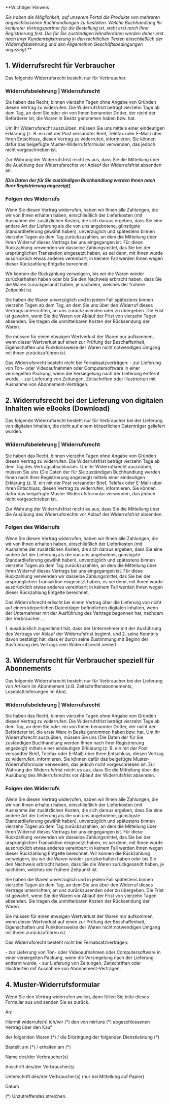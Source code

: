 **Wichtiger Hinweis

_Sie haben die Möglichkeit, auf unserem Portal die Produkte von mehreren angeschlossenen Buchhandlungen zu bestellen. Welche Buchhandlung Ihr konkreter Vertragspartner für die Bestellung ist, steht erst nach Ihrer Registrierung fest. Die für Sie zuständigen Händlerdaten werden daher erst nach Ihrer Kundenregistrierung in den rechtlichen Texten einschließlich der Widerrufsbelehrung und den Allgemeinen Geschäftsbedingungen angezeigt._**

1\. Widerrufsrecht für Verbraucher
----------------------------------

Das folgende Widerrufsrecht besteht nur für Verbraucher.

### Widerrufsbelehrung | Widerrufsrecht

Sie haben das Recht, binnen vierzehn Tagen ohne Angabe von Gründen diesen Vertrag zu widerrufen. Die Widerrufsfrist beträgt vierzehn Tage ab dem Tag, an dem Sie oder ein von Ihnen benannter Dritter, der nicht der Beförderer ist, die Waren in Besitz genommen haben bzw. hat.

Um Ihr Widerrufsrecht auszuüben, müssen Sie uns mittels einer eindeutigen Erklärung (z. B. ein mit der Post versandter Brief, Telefax oder E-Mail) über Ihren Entschluss, diesen Vertrag zu widerrufen, informieren. Sie können dafür das beigefügte Muster-Widerrufsformular verwenden, das jedoch nicht vorgeschrieben ist.

Zur Wahrung der Widerrufsfrist reicht es aus, dass Sie die Mitteilung über die Ausübung des Widerrufsrechts vor Ablauf der Widerrufsfrist absenden an:

**_\[Die Daten der für Sie zuständigen Buchhandlung werden Ihnen nach Ihrer Registrierung angezeigt\]._**

### Folgen des Widerrufs

Wenn Sie diesen Vertrag widerrufen, haben wir Ihnen alle Zahlungen, die wir von Ihnen erhalten haben, einschließlich der Lieferkosten (mit Ausnahme der zusätzlichen Kosten, die sich daraus ergeben, dass Sie eine andere Art der Lieferung als die von uns angebotene, günstigste Standardlieferung gewählt haben), unverzüglich und spätestens binnen vierzehn Tagen ab dem Tag zurückzuzahlen, an dem die Mitteilung über Ihren Widerruf dieses Vertrags bei uns eingegangen ist. Für diese Rückzahlung verwenden wir dasselbe Zahlungsmittel, das Sie bei der ursprünglichen Transaktion eingesetzt haben, es sei denn, mit Ihnen wurde ausdrücklich etwas anderes vereinbart; in keinem Fall werden Ihnen wegen dieser Rückzahlung Entgelte berechnet.

Wir können die Rückzahlung verweigern, bis wir die Waren wieder zurückerhalten haben oder bis Sie den Nachweis erbracht haben, dass Sie die Waren zurückgesandt haben, je nachdem, welches der frühere Zeitpunkt ist.

Sie haben die Waren unverzüglich und in jedem Fall spätestens binnen vierzehn Tagen ab dem Tag, an dem Sie uns über den Widerruf dieses Vertrags unterrichten, an uns zurückzusenden oder zu übergeben. Die Frist ist gewahrt, wenn Sie die Waren vor Ablauf der Frist von vierzehn Tagen absenden. Sie tragen die unmittelbaren Kosten der Rücksendung der Waren.

Sie müssen für einen etwaigen Wertverlust der Waren nur aufkommen, wenn dieser Wertverlust auf einen zur Prüfung der Beschaffenheit, Eigenschaften und Funktionsweise der Waren nicht notwendigen Umgang mit ihnen zurückzuführen ist.

Das Widerrufsrecht besteht nicht bei Fernabsatzverträgen:
\- zur Lieferung von Ton- oder Videoaufnahmen oder Computersoftware in einer versiegelten Packung, wenn die Versiegelung nach der Lieferung entfernt wurde,
\- zur Lieferung von Zeitungen, Zeitschriften oder Illustrierten mit Ausnahme von Abonnement-Verträgen.

2\. Widerrufsrecht bei der Lieferung von digitalen Inhalten wie eBooks (Download)
---------------------------------------------------------------------------------

Das folgende Widerrufsrecht besteht nur für Verbraucher bei der Lieferung von digitalen Inhalten, die nicht auf einem körperlichen Datenträger geliefert wurden.

### Widerrufsbelehrung | Widerrufsrecht

Sie haben das Recht, binnen vierzehn Tagen ohne Angabe von Gründen diesen Vertrag zu widerrufen. Die Widerrufsfrist beträgt vierzehn Tage ab dem Tag des Vertragsabschlusses.
Um Ihr Widerrufsrecht auszuüben, müssen Sie uns (Die Daten der für Sie zuständigen Buchhandlung werden Ihnen nach Ihrer Registrierung angezeigt) mittels einer eindeutigen Erklärung (z. B. ein mit der Post versandter Brief, Telefax oder E-Mail) über Ihren Entschluss, diesen Vertrag zu widerrufen, informieren. Sie können dafür das beigefügte Muster-Widerrufsformular verwenden, das jedoch nicht vorgeschrieben ist.

Zur Wahrung der Widerrufsfrist reicht es aus, dass Sie die Mitteilung über die Ausübung des Widerrufsrechts vor Ablauf der Widerrufsfrist absenden.

### Folgen des Widerrufs

Wenn Sie diesen Vertrag widerrufen, haben wir Ihnen alle Zahlungen, die wir von Ihnen erhalten haben, einschließlich der Lieferkosten (mit Ausnahme der zusätzlichen Kosten, die sich daraus ergeben, dass Sie eine andere Art der Lieferung als die von uns angebotene, günstigste Standardlieferung gewählt haben), unverzüglich und spätestens binnen vierzehn Tagen ab dem Tag zurückzuzahlen, an dem die Mitteilung über Ihren Widerruf dieses Vertrags bei uns eingegangen ist. Für diese Rückzahlung verwenden wir dasselbe Zahlungsmittel, das Sie bei der ursprünglichen Transaktion eingesetzt haben, es sei denn, mit Ihnen wurde ausdrücklich etwas anderes vereinbart; in keinem Fall werden Ihnen wegen dieser Rückzahlung Entgelte berechnet.

Das Widerrufsrecht erlischt bei einem Vertrag über die Lieferung von nicht auf einem körperlichen Datenträger befindlichen digitalen Inhalten, wenn der Unternehmer mit der Ausführung des Vertrags begonnen hat, nachdem der Verbraucher ...

1\. ausdrücklich zugestimmt hat, dass der Unternehmer mit der Ausführung des Vertrags vor Ablauf der Widerrufsfrist beginnt, und
2\. seine Kenntnis davon bestätigt hat, dass er durch seine Zustimmung mit Beginn der Ausführung des Vertrags sein Widerrufsrecht verliert.

3\. Widerrufsrecht für Verbraucher speziell für Abonnements
-----------------------------------------------------------

Das folgende Widerrufsrecht besteht nur für Verbraucher bei der Lieferung von Artikeln im Abonnement (z.B. Zeitschriftenabonnements, Loseblattlieferungen im Abo).

### Widerrufsbelehrung | Widerrufsrecht

Sie haben das Recht, binnen vierzehn Tagen ohne Angabe von Gründen diesen Vertrag zu widerrufen. Die Widerrufsfrist beträgt vierzehn Tage ab dem Tag, an dem Sie oder ein von Ihnen benannter Dritter, der nicht der Beförderer ist, die erste Ware in Besitz genommen haben bzw. hat. Um Ihr Widerrufsrecht auszuüben, müssen Sie uns (Die Daten der für Sie zuständigen Buchhandlung werden Ihnen nach Ihrer Registrierung angezeigt) mittels einer eindeutigen Erklärung (z. B. ein mit der Post versandter Brief, Telefax oder E-Mail) über Ihren Entschluss, diesen Vertrag zu widerrufen, informieren. Sie können dafür das beigefügte Muster-Widerrufsformular verwenden, das jedoch nicht vorgeschrieben ist. Zur Wahrung der Widerrufsfrist reicht es aus, dass Sie die Mitteilung über die Ausübung des Widerrufsrechts vor Ablauf der Widerrufsfrist absenden.

### Folgen des Widerrufs

Wenn Sie diesen Vertrag widerrufen, haben wir Ihnen alle Zahlungen, die wir von Ihnen erhalten haben, einschließlich der Lieferkosten (mit Ausnahme der zusätzlichen Kosten, die sich daraus ergeben, dass Sie eine andere Art der Lieferung als die von uns angebotene, günstigste Standardlieferung gewählt haben), unverzüglich und spätestens binnen vierzehn Tagen ab dem Tag zurückzuzahlen, an dem die Mitteilung über Ihren Widerruf dieses Vertrags bei uns eingegangen ist. Für diese Rückzahlung verwenden wir dasselbe Zahlungsmittel, das Sie bei der ursprünglichen Transaktion eingesetzt haben, es sei denn, mit Ihnen wurde ausdrücklich etwas anderes vereinbart; in keinem Fall werden Ihnen wegen dieser Rückzahlung Entgelte berechnet. Wir können die Rückzahlung verweigern, bis wir die Waren wieder zurückerhalten haben oder bis Sie den Nachweis erbracht haben, dass Sie die Waren zurückgesandt haben, je nachdem, welches der frühere Zeitpunkt ist.

Sie haben die Waren unverzüglich und in jedem Fall spätestens binnen vierzehn Tagen ab dem Tag, an dem Sie uns über den Widerruf dieses Vertrags unterrichten, an uns zurückzusenden oder zu übergeben. Die Frist ist gewahrt, wenn Sie die Waren vor Ablauf der Frist von vierzehn Tagen absenden. Sie tragen die unmittelbaren Kosten der Rücksendung der Waren.

Sie müssen für einen etwaigen Wertverlust der Waren nur aufkommen, wenn dieser Wertverlust auf einen zur Prüfung der Beschaffenheit, Eigenschaften und Funktionsweise der Waren nicht notwendigen Umgang mit ihnen zurückzuführen ist.

Das Widerrufsrecht besteht nicht bei Fernabsatzverträgen:

\- zur Lieferung von Ton- oder Videoaufnahmen oder Computersoftware in einer versiegelten Packung, wenn die Versiegelung nach der Lieferung entfernt wurde,
\- zur Lieferung von Zeitungen, Zeitschriften oder Illustrierten mit Ausnahme von Abonnement-Verträgen.

4\. Muster-Widerrufsformular
----------------------------

Wenn Sie den Vertrag widerrufen wollen, dann füllen Sie bitte dieses Formular aus und senden Sie es zurück.

An:

Hiermit widerrufe(n) ich/wir (\*) den von mir/uns (\*) abgeschlossenen Vertrag über den Kauf

der folgenden Waren (\*) / die Erbringung der folgenden Dienstleistung (\*)

Bestellt am (\*) / erhalten am (\*)

Name des/der Verbraucher(s)

Anschrift des/der Verbraucher(s)

Unterschrift des/der Verbraucher(s) (nur bei Mitteilung auf Papier)

Datum

(\*) Unzutreffendes streichen.